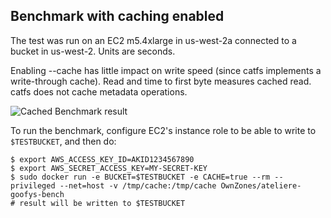 ## Benchmark with caching enabled

The test was run on an EC2 m5.4xlarge in us-west-2a connected to a
bucket in us-west-2. Units are seconds.

Enabling --cache has little impact on write speed (since catfs implements a write-through cache). Read and time to first byte measures cached read. catfs does not cache metadata operations.

![Cached Benchmark result](/bench/cache/bench.png?raw=true "Cached Benchmark")

To run the benchmark, configure EC2's instance role to be able to write to `$TESTBUCKET`, and then do:
```ShellSession
$ export AWS_ACCESS_KEY_ID=AKID1234567890
$ export AWS_SECRET_ACCESS_KEY=MY-SECRET-KEY
$ sudo docker run -e BUCKET=$TESTBUCKET -e CACHE=true --rm --privileged --net=host -v /tmp/cache:/tmp/cache OwnZones/ateliere-goofys-bench
# result will be written to $TESTBUCKET
```
